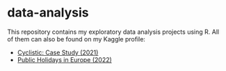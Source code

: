 # data-analysis
This repository contains my exploratory data analysis projects using R. 
All of them can also be found on my Kaggle profile:

* [Cyclistic: Case Study (2021)](https://www.kaggle.com/agatabieganska/cyclistic-case-study-2021)
* [Public Holidays in Europe (2022)](https://www.kaggle.com/agatabieganska/public-holidays-in-europe/notebook)
